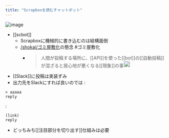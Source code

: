 ```yaml
---
title: "Scrapboxを読むチャットボット"
---
```


![image](https://gyazo.com/fc999dbd31ec1af84d3678bd9c1927ea/thumb/1000)

- [[scbot]]
    - Scrapboxに機械的に書き込むのは結構面倒
    - [/shokai/ゴミ屋敷化](https://scrapbox.io/shokai/ゴミ屋敷化)の懸念 #ゴミ屋敷化
        - > 人間が投稿する場所に、[[API]]を使った[[bot]]の[[自動投稿]]が混ざると居心地が悪くなる[[現象]]の事<img src='https://scrapbox.io/api/pages/shokai/shokai/icon' alt='/shokai/shokai.icon' height="19.5"/>
- [[Slack]]に投稿は実装ずみ
- 出力先をSlackにすれば良いのでは
:

```
> aaaaa
reply
```

:

```
(link)
reply
```


- どっちみち[[注目部分を切り出す]]仕組みは必要
